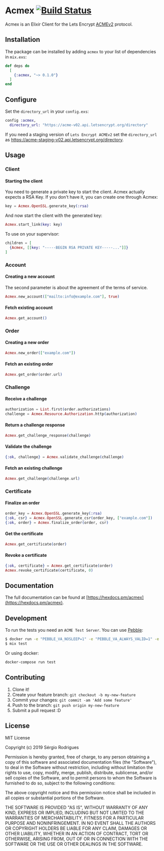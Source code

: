 # Acmex [![Build Status](https://travis-ci.org/sergioaugrod/acmex.svg?branch=master)](https://travis-ci.org/sergioaugrod/acmex)

Acmex is an Elixir Client for the Lets Encrypt [ACMEv2](https://github.com/ietf-wg-acme/acme) protocol.

## Installation

The package can be installed by adding `acmex` to your list of dependencies in `mix.exs`:

```elixir
def deps do
  [
    {:acmex, "~> 0.1.0"}
  ]
end
```

## Configure

Set the `directory_url` in your `config.exs`:

```elixir
config :acmex,
  directory_url: "https://acme-v02.api.letsencrypt.org/directory"
```

If you need a staging version of `Lets Encrypt ACMEv2` set the `directory_url` as https://acme-staging-v02.api.letsencrypt.org/directory.

## Usage

### Client

#### Starting the client

You need to generate a private key to start the client. Acmex actually expects a RSA Key.
If you don't have it, you can create one through Acmex:

```elixir
key = Acmex.OpenSSL.generate_key(:rsa)
```

And now start the client with the generated key:

```elixir
Acmex.start_link(key: key)
```

To use on your supervisor:

```elixir
children = [
  {Acmex, [[key: "-----BEGIN RSA PRIVATE KEY-----..."]]}
]
```

### Account

#### Creating a new account

The second parameter is about the agreement of the terms of service.

```elixir
Acmex.new_account(["mailto:info@example.com"], true)
```

#### Fetch existing account

```elixir
Acmex.get_account()
```

### Order

#### Creating a new order

```elixir
Acmex.new_order(["example.com"])
```

#### Fetch an existing order

```elixir
Acmex.get_order(order.url)
```

### Challenge

#### Receive a challenge

```elixir
authorization = List.first(order.authorizations)
challenge = Acmex.Resource.Authorization.http(authorization)
```

#### Return a challenge response

```elixir
Acmex.get_challenge_response(challenge)
```

#### Validate the challenge

```elixir
{:ok, challenge} = Acmex.validate_challenge(challenge)
```

#### Fetch an existing challenge

```elixir
Acmex.get_challenge(challenge.url)
```

### Certificate

#### Finalize an order

```elixir
order_key = Acmex.OpenSSL.generate_key(:rsa)
{:ok, csr} = Acmex.OpenSSL.generate_csr(order_key, ["example.com"])
{:ok, order} = Acmex.finalize_order(order, csr)
```

#### Get the certificate

```elixir
Acmex.get_certificate(order)
```

#### Revoke a certificate

```elixir
{:ok, certificate} = Acmex.get_certificate(order)
Acmex.revoke_certificate(certificate, 0)
```

## Documentation

The full documentation can be found at [https://hexdocs.pm/acmex](https://hexdocs.pm/acmex).

## Development

To run the tests you need an `ACME Test Server`. You can use [Pebble](https://github.com/letsencrypt/pebble):

```bash
$ docker run -e "PEBBLE_VA_NOSLEEP=1" -e "PEBBLE_VA_ALWAYS_VALID=1" -e "PEBBLE_WFE_NONCEREJECT=0" -p 14000:14000 letsencrypt/pebble
$ mix test
```

Or using docker:

```bash
docker-compose run test
```

## Contributing

1. Clone it!
2. Create your feature branch: `git checkout -b my-new-feature`
3. Commit your changes: `git commit -am 'Add some feature'`
4. Push to the branch: `git push origin my-new-feature`
5. Submit a pull request :D

## License

MIT License

Copyright (c) 2019 Sérgio Rodrigues

Permission is hereby granted, free of charge, to any person obtaining a copy
of this software and associated documentation files (the "Software"), to deal
in the Software without restriction, including without limitation the rights
to use, copy, modify, merge, publish, distribute, sublicense, and/or sell
copies of the Software, and to permit persons to whom the Software is
furnished to do so, subject to the following conditions:

The above copyright notice and this permission notice shall be included in all
copies or substantial portions of the Software.

THE SOFTWARE IS PROVIDED "AS IS", WITHOUT WARRANTY OF ANY KIND, EXPRESS OR
IMPLIED, INCLUDING BUT NOT LIMITED TO THE WARRANTIES OF MERCHANTABILITY,
FITNESS FOR A PARTICULAR PURPOSE AND NONINFRINGEMENT. IN NO EVENT SHALL THE
AUTHORS OR COPYRIGHT HOLDERS BE LIABLE FOR ANY CLAIM, DAMAGES OR OTHER
LIABILITY, WHETHER IN AN ACTION OF CONTRACT, TORT OR OTHERWISE, ARISING FROM,
OUT OF OR IN CONNECTION WITH THE SOFTWARE OR THE USE OR OTHER DEALINGS IN THE
SOFTWARE.
